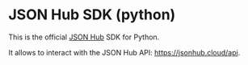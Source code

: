 # JSON Hub SDK (python)

This is the official [JSON Hub](https://jsonhub.cloud) SDK for Python. 

It allows to interact with the JSON Hub API: https://jsonhub.cloud/api.